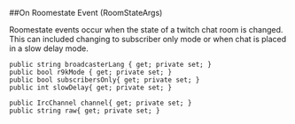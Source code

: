 
##On Roomestate Event (RoomStateArgs)

Roomestate events occur when the state of a twitch chat room is changed. This can included
changing to subscriber only mode or when chat is placed in a slow delay mode.

```
public string broadcasterLang { get; private set; }
public bool r9kMode { get; private set; }
public bool subscribersOnly{ get; private set; }
public int slowDelay{ get; private set; }

public IrcChannel channel{ get; private set; }
public string raw{ get; private set; }
```